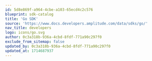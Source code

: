 ```yaml
---
id: 5d8e869f-a964-4cbe-a103-65ecd4c2c576
blueprint: sdk-catalog
title: 'Go SDK'
source: 'https://www.docs.developers.amplitude.com/data/sdks/go/'
nav_title: developers
logo: icons/go.svg
author: 0c3a318b-936a-4cbd-8fdf-771a90c297f0
exclude_from_sitemap: false
updated_by: 0c3a318b-936a-4cbd-8fdf-771a90c297f0
updated_at: 1714687937
---
```

